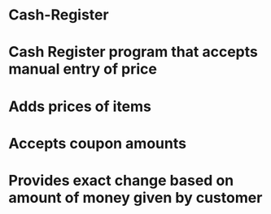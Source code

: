 # Cash-Register
# Cash Register program that accepts manual entry of price
# Adds prices of items
# Accepts coupon amounts
# Provides exact change based on amount of money given by customer
